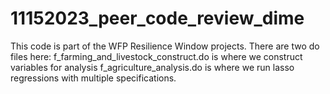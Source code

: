 # 11152023_peer_code_review_dime

This code is part of the WFP Resilience Window projects. There are two do files here:
f_farming_and_livestock_construct.do is where we construct variables for analysis
f_agriculture_analysis.do is where we run lasso regressions with multiple specifications.
